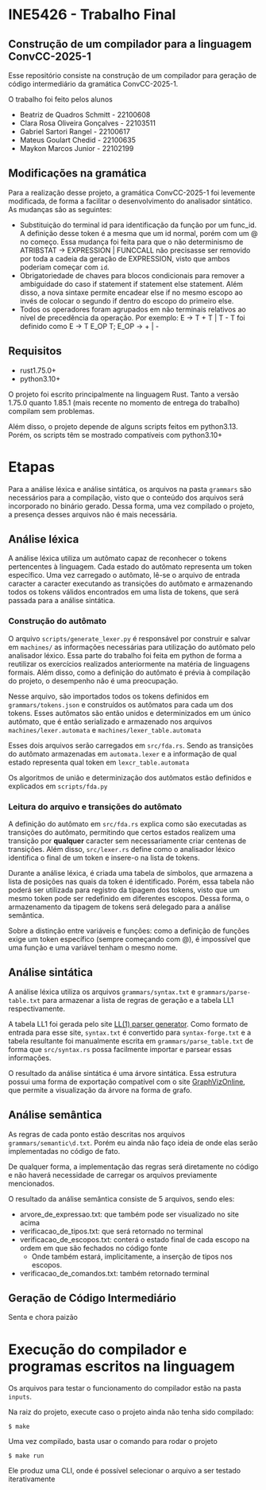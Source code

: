 # INE5426 - Trabalho Final
## Construção de um compilador para a linguagem ConvCC-2025-1
Esse repositório consiste na construção de um compilador para geração de código intermediário da gramática ConvCC-2025-1.

O trabalho foi feito pelos alunos
- Beatriz de Quadros Schmitt - 22100608
- Clara Rosa Oliveira Gonçalves - 22103511
- Gabriel Sartori Rangel - 22100617
- Mateus Goulart Chedid - 22100635
- Maykon Marcos Junior - 22102199

## Modificações na gramática
Para a realização desse projeto, a gramática ConvCC-2025-1 foi levemente modificada, de forma a facilitar o desenvolvimento do analisador sintático. As mudanças são as seguintes:
- Substituição do terminal id para identificação da função por um func_id. A definição desse token é a mesma que um id normal, porém com um @ no começo. Essa mudança foi feita para que o não determinismo de ATRIBSTAT -> EXPRESSION | FUNCCALL não precisasse ser removido por toda a cadeia da geração de EXPRESSION, visto que ambos poderiam começar com `id`.
- Obrigatoriedade de chaves para blocos condicionais para remover a ambiguidade do caso if statement if statement else statement. Além disso, a nova sintaxe permite encadear else if no mesmo escopo ao invés de colocar o segundo if dentro do escopo do primeiro else.
- Todos os operadores foram agrupados em não terminais relativos ao nível de precedência da operação. Por exemplo: E -> T + T | T - T foi definido como E -> T E_OP T; E_OP -> + | -

## Requisitos
- rust1.75.0+
- python3.10+

O projeto foi escrito principalmente na linguagem Rust. Tanto a versão 1.75.0 quanto 1.85.1 (mais recente no momento de entrega do trabalho) compilam sem problemas.

Além disso, o projeto depende de alguns scripts feitos em python3.13. Porém, os scripts têm se mostrado compatíveis com python3.10+

# Etapas
Para a análise léxica e análise sintática, os arquivos na pasta `grammars` são necessários para a compilação, visto que o conteúdo dos arquivos será incorporado no binário gerado. Dessa forma, uma vez compilado o projeto, a presença desses arquivos não é mais necessária.  

## Análise léxica
A análise léxica utiliza um autômato capaz de reconhecer o tokens pertencentes à linguagem. Cada estado do autômato representa um token específico. Uma vez carregado o autômato, lê-se o arquivo de entrada caracter a caracter executando as transições do autômato e armazenando todos os tokens válidos encontrados em uma lista de tokens, que será passada para a análise sintática.
### Construção do autômato
O arquivo `scripts/generate_lexer.py` é responsável por construir e salvar em `machines/` as informações necessárias para utilização do autômato pelo analisador léxico. Essa parte do trabalho foi feita em python de forma a reutilizar os exercícios realizados anteriormente na matéria de linguagens formais. Além disso, como a definição do autômato é prévia à compilação do projeto, o desempenho não é uma preocupação.

Nesse arquivo, são importados todos os tokens definidos em `grammars/tokens.json` e construídos os autômatos para cada um dos tokens. Esses autômatos são então unidos e determinizados em um único autômato, que é então serializado e armazenado nos arquivos `machines/lexer.automata` e `machines/lexer_table.automata`

Esses dois arquivos serão carregados em `src/fda.rs`. Sendo as transições do autômato armazenadas em `automata.lexer` e a informação de qual estado representa qual token em `lexcr_table.automata`

Os algoritmos de união e determinização dos autômatos estão definidos e explicados em `scripts/fda.py`

### Leitura do arquivo e transições do autômato
A definição do autômato em `src/fda.rs` explica como são executadas as transições do autômato, permitindo que certos estados realizem uma transição por **qualquer** caracter sem necessariamente criar centenas de transições. Além disso, `src/lexer.rs` define como o analisador léxico identifica o final de um token e insere-o na lista de tokens.

Durante a análise léxica, é criada uma tabela de símbolos, que armazena a lista de posições nas quais da token é identificado. Porém, essa tabela não poderá ser utilizada para registro da tipagem dos tokens, visto que um mesmo token pode ser redefinido em diferentes escopos. Dessa forma, o armazenamento da tipagem de tokens será delegado para a análise semântica.

Sobre a distinção entre variáveis e funções: como a definição de funções exige um token específico (sempre começando com @), é impossível que uma função e uma variável tenham o mesmo nome.

## Análise sintática
A análise léxica utiliza os arquivos `grammars/syntax.txt` e `grammars/parse-table.txt` para armazenar a lista de regras de geração e a tabela LL1 respectivamente.

A tabela LL1 foi gerada pelo site [LL(1) parser generator](https://jsmachines.sourceforge.net/machines/ll1.html). Como formato de entrada para esse site, `syntax.txt` é convertido para `syntax-forge.txt` e a tabela resultante foi manualmente escrita em `grammars/parse_table.txt` de forma que `src/syntax.rs` possa facilmente importar e parsear essas informações.

O resultado da análise sintática é uma árvore sintática. Essa estrutura possui uma forma de exportação compatível com o site [GraphVizOnline](https://dreampuf.github.io/GraphvizOnline/?engine=dot), que permite a visualização da árvore na forma de grafo.

## Análise semântica
As regras de cada ponto estão descritas nos arquivos `grammars/semantic\d.txt`. Porém eu ainda não faço ideia de onde elas serão implementadas no código de fato.

De qualquer forma, a implementação das regras será diretamente no código e não haverá necessidade de carregar os arquivos previamente mencionados.

O resultado da análise semântica consiste de 5 arquivos, sendo eles:
- arvore_de_expressao.txt: que também pode ser visualizado no site acima
- verificacao_de_tipos.txt: que será retornado no terminal
- verificacao_de_escopos.txt: conterá o estado final de cada escopo na ordem em que são fechados no código fonte
    - Onde também estará, implicitamente, a inserção de tipos nos escopos.
- verificacao_de_comandos.txt: também retornado terminal

## Geração de Código Intermediário
<!-- TODO: Descrever como isso afeta o programa (depois de implementar) -->
Senta e chora paizão

# Execução do compilador e programas escritos na linguagem
Os arquivos para testar o funcionamento do compilador estão na pasta `inputs`.

Na raiz do projeto, execute caso o projeto ainda não tenha sido compilado:
```
$ make
```

Uma vez compilado, basta usar o comando para rodar o projeto
```
$ make run
```
Ele produz uma CLI, onde é possível selecionar o arquivo a ser testado iterativamente